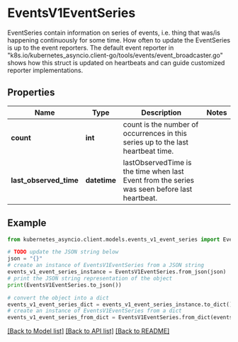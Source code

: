 # EventsV1EventSeries

EventSeries contain information on series of events, i.e. thing that was/is happening continuously for some time. How often to update the EventSeries is up to the event reporters. The default event reporter in \"k8s.io/kubernetes_asyncio.client-go/tools/events/event_broadcaster.go\" shows how this struct is updated on heartbeats and can guide customized reporter implementations.

## Properties

Name | Type | Description | Notes
------------ | ------------- | ------------- | -------------
**count** | **int** | count is the number of occurrences in this series up to the last heartbeat time. | 
**last_observed_time** | **datetime** | lastObservedTime is the time when last Event from the series was seen before last heartbeat. | 

## Example

```python
from kubernetes_asyncio.client.models.events_v1_event_series import EventsV1EventSeries

# TODO update the JSON string below
json = "{}"
# create an instance of EventsV1EventSeries from a JSON string
events_v1_event_series_instance = EventsV1EventSeries.from_json(json)
# print the JSON string representation of the object
print(EventsV1EventSeries.to_json())

# convert the object into a dict
events_v1_event_series_dict = events_v1_event_series_instance.to_dict()
# create an instance of EventsV1EventSeries from a dict
events_v1_event_series_from_dict = EventsV1EventSeries.from_dict(events_v1_event_series_dict)
```
[[Back to Model list]](../README.md#documentation-for-models) [[Back to API list]](../README.md#documentation-for-api-endpoints) [[Back to README]](../README.md)


